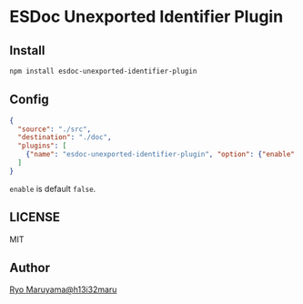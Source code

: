 # ESDoc Unexported Identifier Plugin
## Install
```bash
npm install esdoc-unexported-identifier-plugin
```

## Config
```json
{
  "source": "./src",
  "destination": "./doc",
  "plugins": [
    {"name": "esdoc-unexported-identifier-plugin", "option": {"enable": false}}
  ]
}
```

`enable` is default `false`.

## LICENSE
MIT

## Author
[Ryo Maruyama@h13i32maru](https://github.com/h13i32maru)
